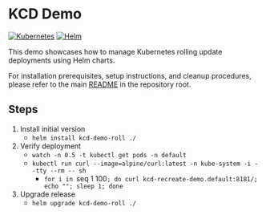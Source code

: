 # KCD Demo
[![Kubernetes](https://img.shields.io/badge/Kubernetes-326CE5?logo=kubernetes&logoColor=fff)](#)
[![Helm](https://img.shields.io/badge/Helm-0F1689?logo=helm&logoColor=fff)](#)

This demo showcases how to manage Kubernetes rolling update deployments using Helm charts.

For installation prerequisites, setup instructions, and cleanup procedures, please refer to the main [README](./../README.md) in the repository root.

## Steps
1. Install initial version
   - `helm install kcd-demo-roll ./`
2. Verify deployment
   - `watch -n 0.5 -t kubectl get pods -n default`
   - `kubectl run curl --image=alpine/curl:latest -n kube-system -i --tty --rm -- sh`
     - `for i in `seq 1 100`; do curl kcd-recreate-demo.default:8181/; echo ""; sleep 1; done`
3. Upgrade release
   - `helm upgrade kcd-demo-roll ./`


